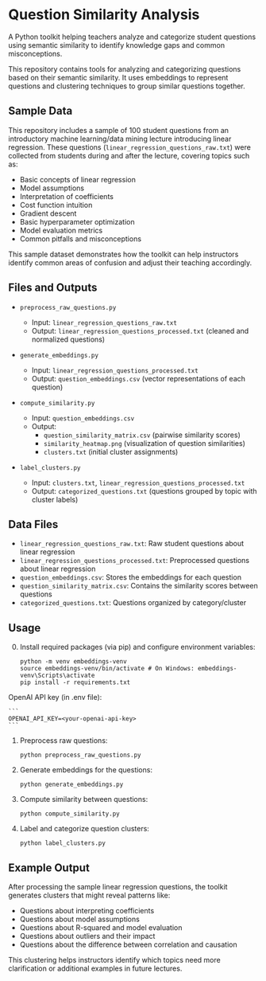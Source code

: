 # Question Similarity Analysis

A Python toolkit helping teachers analyze and categorize student questions using semantic similarity to identify knowledge gaps and common misconceptions.

This repository contains tools for analyzing and categorizing questions based on their semantic similarity. It uses embeddings to represent questions and clustering techniques to group similar questions together.

## Sample Data

This repository includes a sample of 100 student questions from an introductory machine learning/data mining lecture introducing linear regression. These questions (`linear_regression_questions_raw.txt`) were collected from students during and after the lecture, covering topics such as:

- Basic concepts of linear regression
- Model assumptions
- Interpretation of coefficients
- Cost function intuition
- Gradient descent
- Basic hyperparameter optimization
- Model evaluation metrics
- Common pitfalls and misconceptions

This sample dataset demonstrates how the toolkit can help instructors identify common areas of confusion and adjust their teaching accordingly.

## Files and Outputs

- `preprocess_raw_questions.py`

  - Input: `linear_regression_questions_raw.txt`
  - Output: `linear_regression_questions_processed.txt` (cleaned and normalized questions)

- `generate_embeddings.py`

  - Input: `linear_regression_questions_processed.txt`
  - Output: `question_embeddings.csv` (vector representations of each question)

- `compute_similarity.py`

  - Input: `question_embeddings.csv`
  - Output:
    - `question_similarity_matrix.csv` (pairwise similarity scores)
    - `similarity_heatmap.png` (visualization of question similarities)
    - `clusters.txt` (initial cluster assignments)

- `label_clusters.py`
  - Input: `clusters.txt`, `linear_regression_questions_processed.txt`
  - Output: `categorized_questions.txt` (questions grouped by topic with cluster labels)

## Data Files

- `linear_regression_questions_raw.txt`: Raw student questions about linear regression
- `linear_regression_questions_processed.txt`: Preprocessed questions about linear regression
- `question_embeddings.csv`: Stores the embeddings for each question
- `question_similarity_matrix.csv`: Contains the similarity scores between questions
- `categorized_questions.txt`: Questions organized by category/cluster

## Usage

0. Install required packages (via pip) and configure environment variables:

   ```
   python -m venv embeddings-venv
   source embeddings-venv/bin/activate # On Windows: embeddings-venv\Scripts\activate
   pip install -r requirements.txt
   ```

OpenAI API key (in .env file):

    ```
    OPENAI_API_KEY=<your-openai-api-key>
    ```

1. Preprocess raw questions:

   ```
   python preprocess_raw_questions.py
   ```

2. Generate embeddings for the questions:

   ```
   python generate_embeddings.py
   ```

3. Compute similarity between questions:

   ```
   python compute_similarity.py
   ```

4. Label and categorize question clusters:
   ```
   python label_clusters.py
   ```

## Example Output

After processing the sample linear regression questions, the toolkit generates clusters that might reveal patterns like:

- Questions about interpreting coefficients
- Questions about model assumptions
- Questions about R-squared and model evaluation
- Questions about outliers and their impact
- Questions about the difference between correlation and causation

This clustering helps instructors identify which topics need more clarification or additional examples in future lectures.
